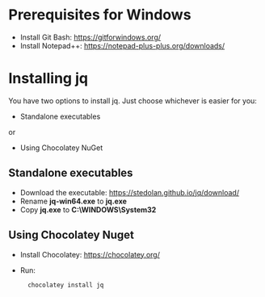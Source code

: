 # Prerequisites for Windows
- Install Git Bash: https://gitforwindows.org/
- Install Notepad++: https://notepad-plus-plus.org/downloads/

# Installing jq
You have two options to install jq. Just choose whichever is easier for you:
- Standalone executables

or
- Using Chocolatey NuGet

## Standalone executables
- Download the executable: https://stedolan.github.io/jq/download/
- Rename **jq-win64.exe** to **jq.exe**
- Copy **jq.exe** to **C:\WINDOWS\System32**

## Using Chocolatey Nuget
- Install Chocolatey: https://chocolatey.org/
- Run:

		chocolatey install jq
